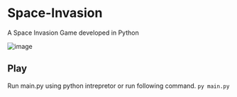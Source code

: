 # Space-Invasion
A Space Invasion Game developed in Python

![image](https://user-images.githubusercontent.com/52064109/235600274-26b0caae-43bc-4fee-ad35-60af49dc1c77.png)

## Play 
Run main.py using python intrepretor or run following command.
`py main.py`
